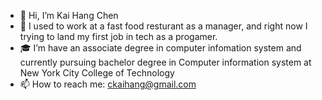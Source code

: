 - 👋 Hi, I’m Kai Hang Chen
- 🍝 I used to work at a fast food resturant as a manager, and right now I trying to land my first job in tech as a progamer.
- 🎓 I’m have an associate degree in computer infomation system and currently pursuing bachelor degree in Computer information system at New York City College of Technology
- 📫 How to reach me: ckaihang@gmail.com

<!---
KaiHangC/KaiHangC is a ✨ special ✨ repository because its `README.md` (this file) appears on your GitHub profile.
You can click the Preview link to take a look at your changes.
--->
